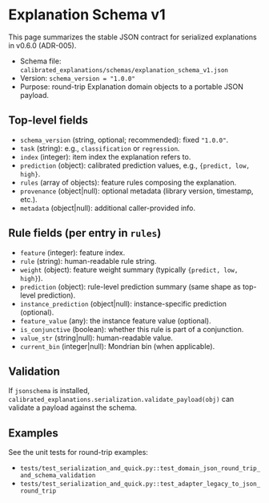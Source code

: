 # Explanation Schema v1

This page summarizes the stable JSON contract for serialized explanations in v0.6.0 (ADR-005).

- Schema file: `calibrated_explanations/schemas/explanation_schema_v1.json`
- Version: `schema_version = "1.0.0"`
- Purpose: round-trip Explanation domain objects to a portable JSON payload.

## Top-level fields

- `schema_version` (string, optional; recommended): fixed `"1.0.0"`.
- `task` (string): e.g., `classification` or `regression`.
- `index` (integer): item index the explanation refers to.
- `prediction` (object): calibrated prediction values, e.g., `{predict, low, high}`.
- `rules` (array of objects): feature rules composing the explanation.
- `provenance` (object|null): optional metadata (library version, timestamp, etc.).
- `metadata` (object|null): additional caller-provided info.

## Rule fields (per entry in `rules`)

- `feature` (integer): feature index.
- `rule` (string): human-readable rule string.
- `weight` (object): feature weight summary (typically `{predict, low, high}`).
- `prediction` (object): rule-level prediction summary (same shape as top-level prediction).
- `instance_prediction` (object|null): instance-specific prediction (optional).
- `feature_value` (any): the instance feature value (optional).
- `is_conjunctive` (boolean): whether this rule is part of a conjunction.
- `value_str` (string|null): human-readable value.
- `current_bin` (integer|null): Mondrian bin (when applicable).

## Validation

If `jsonschema` is installed, `calibrated_explanations.serialization.validate_payload(obj)` can validate a payload against the schema.

## Examples

See the unit tests for round-trip examples:

- `tests/test_serialization_and_quick.py::test_domain_json_round_trip_and_schema_validation`
- `tests/test_serialization_and_quick.py::test_adapter_legacy_to_json_round_trip`
